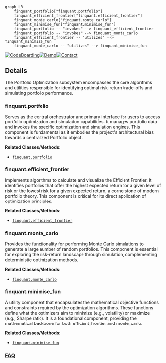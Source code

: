 ```mermaid
graph LR
    finquant_portfolio["finquant.portfolio"]
    finquant_efficient_frontier["finquant.efficient_frontier"]
    finquant_monte_carlo["finquant.monte_carlo"]
    finquant_minimise_fun["finquant.minimise_fun"]
    finquant_portfolio -- "invokes" --> finquant_efficient_frontier
    finquant_portfolio -- "invokes" --> finquant_monte_carlo
    finquant_efficient_frontier -- "utilizes" --> finquant_minimise_fun
    finquant_monte_carlo -- "utilizes" --> finquant_minimise_fun
```

[![CodeBoarding](https://img.shields.io/badge/Generated%20by-CodeBoarding-9cf?style=flat-square)](https://github.com/CodeBoarding/GeneratedOnBoardings)[![Demo](https://img.shields.io/badge/Try%20our-Demo-blue?style=flat-square)](https://www.codeboarding.org/demo)[![Contact](https://img.shields.io/badge/Contact%20us%20-%20contact@codeboarding.org-lightgrey?style=flat-square)](mailto:contact@codeboarding.org)

## Details

The Portfolio Optimization subsystem encompasses the core algorithms and utilities responsible for identifying optimal risk-return trade-offs and simulating portfolio performance.

### finquant.portfolio
Serves as the central orchestrator and primary interface for users to access portfolio optimization and simulation capabilities. It manages portfolio data and invokes the specific optimization and simulation engines. This component is fundamental as it embodies the project's architectural bias towards a centralized Portfolio object.


**Related Classes/Methods**:

- <a href="https://github.com/fmilthaler/FinQuant/blob/master/finquant/portfolio.py" target="_blank" rel="noopener noreferrer">`finquant.portfolio`</a>


### finquant.efficient_frontier
Implements algorithms to calculate and visualize the Efficient Frontier. It identifies portfolios that offer the highest expected return for a given level of risk or the lowest risk for a given expected return, a cornerstone of modern portfolio theory. This component is critical for its direct application of optimization principles.


**Related Classes/Methods**:

- <a href="https://github.com/fmilthaler/FinQuant/blob/master/finquant/efficient_frontier.py" target="_blank" rel="noopener noreferrer">`finquant.efficient_frontier`</a>


### finquant.monte_carlo
Provides the functionality for performing Monte Carlo simulations to generate a large number of random portfolios. This component is essential for exploring the risk-return landscape through simulation, complementing deterministic optimization methods.


**Related Classes/Methods**:

- <a href="https://github.com/fmilthaler/FinQuant/blob/master/finquant/monte_carlo.py" target="_blank" rel="noopener noreferrer">`finquant.monte_carlo`</a>


### finquant.minimise_fun
A utility component that encapsulates the mathematical objective functions and constraints required by the optimization algorithms. These functions define what the optimizers aim to minimize (e.g., volatility) or maximize (e.g., Sharpe ratio). It is a foundational component, providing the mathematical backbone for both efficient_frontier and monte_carlo.


**Related Classes/Methods**:

- <a href="https://github.com/fmilthaler/FinQuant/blob/master/finquant/minimise_fun.py" target="_blank" rel="noopener noreferrer">`finquant.minimise_fun`</a>




### [FAQ](https://github.com/CodeBoarding/GeneratedOnBoardings/tree/main?tab=readme-ov-file#faq)